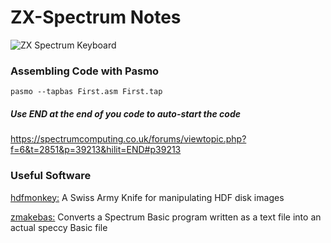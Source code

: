 # ZX-Spectrum Notes

![ZX Spectrum Keyboard](https://github.com/spectrumcomputing/ZX-Spectrum/blob/main/Images/ZX%20Keyboard.png)


### Assembling Code with Pasmo
```
pasmo --tapbas First.asm First.tap
```
##### Use END at the end of you code to auto-start the code

https://spectrumcomputing.co.uk/forums/viewtopic.php?f=6&t=2851&p=39213&hilit=END#p39213

### Useful Software

[hdfmonkey:](https://github.com/gasman/hdfmonkey) A Swiss Army Knife for manipulating HDF disk images

[zmakebas:](https://derekbolli.wordpress.com/2012/11/16/create-zx-spectrum-basic-program-tap-file-from-text-source-file-in-bbedit-using-zmakebas/) Converts a Spectrum Basic program written as a text file into an actual speccy Basic file
